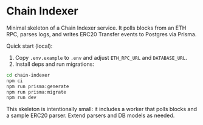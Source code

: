 # Chain Indexer

Minimal skeleton of a Chain Indexer service. It polls blocks from an ETH RPC, parses logs, and writes ERC20 Transfer events to Postgres via Prisma.

Quick start (local):

1. Copy `.env.example` to `.env` and adjust `ETH_RPC_URL` and `DATABASE_URL`.
2. Install deps and run migrations:

```bash
cd chain-indexer
npm ci
npm run prisma:generate
npm run prisma:migrate
npm run dev
```

This skeleton is intentionally small: it includes a worker that polls blocks and a sample ERC20 parser. Extend parsers and DB models as needed.
